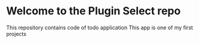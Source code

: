 # Welcome to the Plugin Select repo

This repository contains code of todo application
This app is one of my first projects
